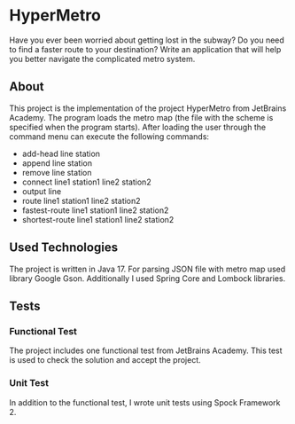 # HyperMetro
Have you ever been worried about getting lost in the subway? Do you need to find a faster route to your destination? Write an application that will help you better navigate the complicated metro system.

## About
This project is the implementation of the project HyperMetro from JetBrains Academy. The program loads the metro map (the file with the scheme is specified when the program starts). After loading the user through the command menu can execute the following commands:

- add-head line station
- append line station
- remove line station
- connect line1 station1 line2 station2
- output line
- route line1 station1 line2 station2
- fastest-route line1 station1 line2 station2
- shortest-route line1 station1 line2 station2

## Used Technologies

The project is written in Java 17. For parsing JSON file with metro map used library Google Gson. Additionally I used Spring Core and Lombock libraries. 

## Tests

### Functional Test
The project includes one functional test from JetBrains Academy. This test is used to check the solution and accept the project. 

### Unit Test
In addition to the functional test, I wrote unit tests using Spock Framework 2. 
